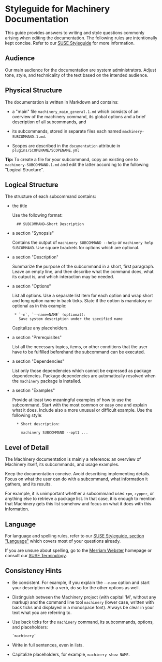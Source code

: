 # Styleguide for Machinery Documentation

This guide provides answers to writing and style questions commonly arising when editing the
documentation.
The following rules are intentionally kept concise. Refer to our [SUSE Styleguide][1] for more information.

## Audience

Our main audience for the documentation are system administrators. Adjust tone, style, and
technicality of the text based on the intended audience.

## Physical Structure

The documentation is written in Markdown and contains:

* a "main" file `machinery_main_general.1.md` which consists of an overview of the machinery command,
  its global options and a brief description of all subcommands, and

* its subcommands, stored in separate files each named `machinery-SUBCOMMAND.1.md`.

* Scopes are described in the `documentation` attribute in `plugins/SCOPENAME/SCOPENAME.yml`

**Tip:** To create a file for your subcommand, copy an existing one to
`machinery-SUBCOMMAND.1.md` and edit the latter according to the following "Logical Structure".

## Logical Structure

The structure of each subcommand contains:

* the title

  Use the following format:

        ## SUBCOMMAND—Short Description

* a section "Synopsis"

  Contains the output of `machinery SUBCOMMAND --help` or `machinery help SUBCOMMAND`.
  Use square brackets for options which are optional.

* a section "Description"

  Summarize the purpose of the subcommand in a short, first paragraph. Leave an
  empty line, and then describe what the command does, what its output is, and
  which interaction may be needed.

* a section "Options"

  List all options. Use a separate list item for each option and wrap short and
  long option name in back ticks. State if the option is mandatory or optional
  as in this example:

       * `-n`, `--name=NAME` (optional):
         Save system description under the specified name

  Capitalize any placeholders.

* a section "Prerequisites"

  List all the necessary topics, items, or other conditions that the user have
  to be fulfilled beforehand the subcommand can be executed.

* a section "Dependencies"

  List only those dependencies which cannot be expressed as package dependencies.
  Package dependencies are automatically resolved when the `machinery` package is installed.

* a section "Examples"

  Provide at least two meaningful examples of how to use the subcommand.
  Start with the most common or easy one and explain what it does. Include also a more unusual or difficult
  example. Use the following style:

        * Short description:

          machinery SUBCOMMAND --opt1 ...

## Level of Detail

The Machinery documentation is mainly a reference: an overview of Machinery itself, its
subcommands, and usage examples.

Keep the documentation concise. Avoid describing implementing details. Focus on
what the user can do with a subcommand, what information it gathers, and its results.

For example, it is unimportant whether a subcommand uses `rpm`, `zypper`, or anything else
to retrieve a package list. In that case, it is enough to mention that Machinery gets this list
somehow and focus on what it does with this information.

## Language

For language and spelling rules, refer to our [SUSE Styleguide, section "Language"][1] which covers most of your
questions already.

If you are unsure about spelling, go to the [Merriam Webster][20] homepage or consult our [SUSE Terminology][3].

## Consistency Hints

* Be consistent. For example, if you explain the `--name` option and start your description with a verb,
  do so for the other options as well.

* Distinguish between the Machinery project (with capital 'M', without any markup) and the command line tool
  `machinery` (lower case, written with back ticks and displayed in a monospace font). Always be clear in your
  text what you are referring to.

* Use back ticks for the `machinery` command, its subcommands, options, and placeholders:

      `machinery`

* Write in full sentences, even in lists.

* Capitalize placeholders, for example, `machinery show NAME`.

[1]: http://doc.opensuse.org/products/opensuse/Styleguide/opensuse_documentation_styleguide_sd/#sec.language       "SUSE Styleguide: Language"
[2]: http://doc.opensuse.org/products/opensuse/Styleguide/opensuse_documentation_styleguide_sd/#sec.capitalization "SUSE Styleguide: Capitalization and Title Style"
[3]: http://doc.opensuse.org/products/opensuse/Styleguide/opensuse_documentation_styleguide_sd/#sec.terminology    "SUSE Styleguide: Terminology"

[10]: http://www.chicagomanualofstyle.org "The Chicago Manual of Style, 15th Edition"

[20]: http://www.m-w.com/                 "Merriam Webster"
